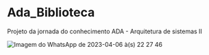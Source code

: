 # Ada_Biblioteca
Projeto da jornada do conhecimento ADA - Arquitetura de sistemas II


![Imagem do WhatsApp de 2023-04-06 à(s) 22 27 46](https://user-images.githubusercontent.com/45022714/231036665-835279d7-0aaa-4772-9b4e-0ebde53b916c.jpg)
